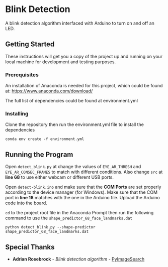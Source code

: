 # Blink Detection

A blink detection algorithm interfaced with Arduino to turn on and off an LED.

## Getting Started

These instructions will get you a copy of the project up and running on your 
local machine for development and testing purposes.

### Prerequisites

An installation of Anaconda is needed for this project, which could be found at:
https://www.anaconda.com/download/

The full list of dependencies could be found at environment.yml

### Installing

Clone the repository then run the environment.yml file to install the dependencies
```angular2html
conda env create -f environment.yml
```

## Running the Program

Open ```detect_blink.py``` at change the values of `EYE_AR_THRESH` and `EYE_AR_CONSEC_FRAMES`
to match with different conditions. Also change `src` at **line 68** to use either webcam or different USB ports.

Open `detect-blink.ino` and make sure that the **COM Ports** are set properly according to the device manager
(for Windows). Make sure that the COM port in **line 16** matches with the one in the Arduino file. Upload the Arduino code into the board.

`cd` to the project root file in the Anaconda Prompt then run the following command to use the `shape_predictor_68_face_landmarks.dat`
```angular2html
python detect_blink.py --shape-predictor shape_predictor_68_face_landmarks.dat
```

## Special Thanks

* **Adrian Rosebrock** - *Blink detection algorithm* - [PyImageSearch](https://www.pyimagesearch.com/2017/04/24/eye-blink-detection-opencv-python-dlib/)
